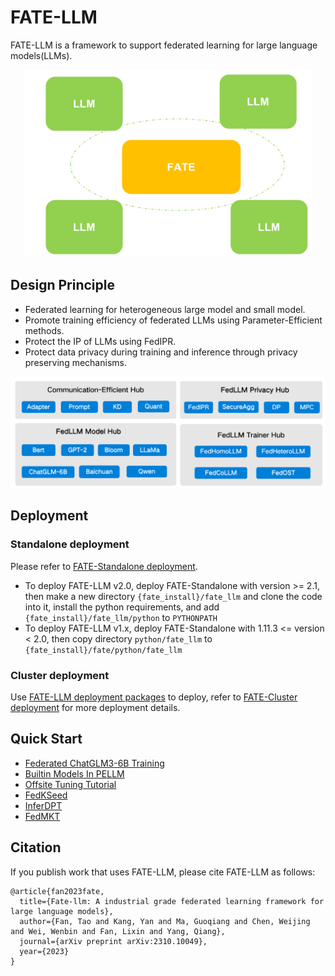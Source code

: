 # FATE-LLM
FATE-LLM is a framework to support federated learning for large language models(LLMs).
<div align="center">
  <img src="./doc/images/fate-llm-show.png" height="300">
</div>

## Design Principle
- Federated learning for heterogeneous large model and small model.
- Promote training efficiency of federated LLMs using Parameter-Efficient methods.
- Protect the IP of LLMs using FedIPR.
- Protect data privacy during training and inference through privacy preserving mechanisms.
<div align="center">
  <img src="./doc/images/fate-llm-plan.png">
</div>

## Deployment

### Standalone deployment
Please refer to [FATE-Standalone deployment](https://github.com/FederatedAI/FATE#standalone-deployment).  
* To deploy FATE-LLM v2.0, deploy FATE-Standalone with version >= 2.1, then make a new directory `{fate_install}/fate_llm` and clone the code into it, install the python requirements, and add `{fate_install}/fate_llm/python` to `PYTHONPATH` 
* To deploy FATE-LLM v1.x, deploy FATE-Standalone with 1.11.3 <= version < 2.0, then copy directory `python/fate_llm` to `{fate_install}/fate/python/fate_llm` 

### Cluster deployment
Use [FATE-LLM deployment packages](https://github.com/FederatedAI/FATE/wiki/Download#llm%E9%83%A8%E7%BD%B2%E5%8C%85) to deploy,  refer to [FATE-Cluster deployment](https://github.com/FederatedAI/FATE#cluster-deployment) for more deployment details.

## Quick Start

- [Federated ChatGLM3-6B Training](./doc/tutorial/parameter_efficient_llm/ChatGLM3-6B_ds.ipynb)
- [Builtin Models In PELLM](./doc/tutorial/parameter_efficient_llm/builtin_pellm_models.md)
- [Offsite Tuning Tutorial](./doc/tutorial/offsite_tuning/Offsite_tuning_tutorial.ipynb)
- [FedKSeed](./doc/tutorial/fedkseed/)
- [InferDPT](./doc/tutorial/inferdpt/inferdpt_tutorial.ipynb)
- [FedMKT](./doc/tutorial/fedmkt/)

## Citation

If you publish work that uses FATE-LLM, please cite FATE-LLM as follows:
```
@article{fan2023fate,
  title={Fate-llm: A industrial grade federated learning framework for large language models},
  author={Fan, Tao and Kang, Yan and Ma, Guoqiang and Chen, Weijing and Wei, Wenbin and Fan, Lixin and Yang, Qiang},
  journal={arXiv preprint arXiv:2310.10049},
  year={2023}
}
```
